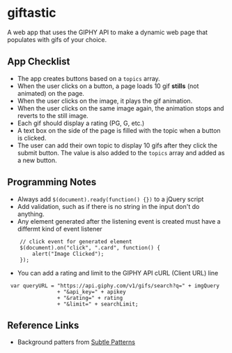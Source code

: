 # giftastic
A web app that uses the GIPHY API to make a dynamic web page that populates with gifs of your choice.

## App Checklist
* The app creates buttons based on a `topics` array.
* When the user clicks on a button, a page loads 10 gif **stills** (not animated) on the page.
* When the user clicks on the image, it plays the gif animation.
* When the user clicks on the same image again, the animation stops and reverts to the still image.
* Each gif should display a rating (PG, G, etc.)
* A text box on the side of the page is filled with the topic when a button is clicked.
* The user can add their own topic to display 10 gifs after they click the submit button. The value is also added to the `topics` array and added as a new button.


## Programming Notes
* Always add `$(document).ready(function() {})` to a jQuery script
* Add validation, such as if there is no string in the input don't do anything.
* Any element generated after the listening event is created must have a differmt kind of event listener
```
    // click event for generated element
    $(document).on("click", ".card", function() {
        alert("Image Clicked");
    });
```
* You can add a rating and limit to the GIPHY API cURL (Client URL) line
```       
 var queryURL = "https://api.giphy.com/v1/gifs/search?q=" + imgQuery 
                + "&api_key=" + apikey 
                + "&rating=" + rating 
                + "&limit=" + searchLimit;
```


## Reference Links
* Background patters from [Subtle Patterns](https://subtlepatterns.com/)